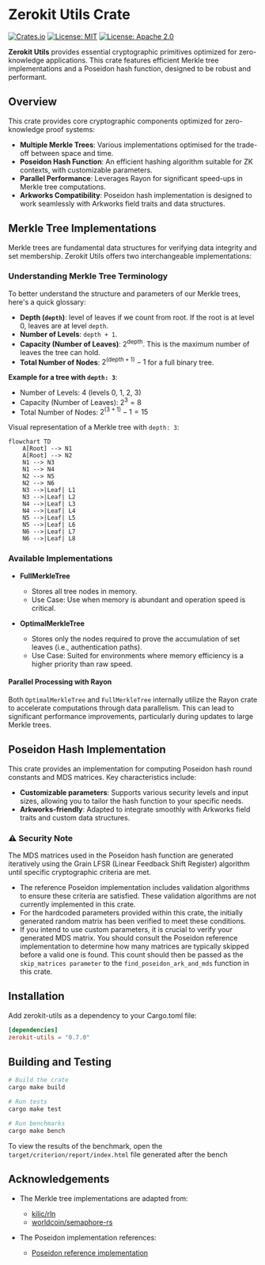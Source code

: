 # Zerokit Utils Crate

[![Crates.io](https://img.shields.io/crates/v/zerokit_utils.svg)](https://crates.io/crates/zerokit_utils)
[![License: MIT](https://img.shields.io/badge/License-MIT-blue.svg)](https://opensource.org/licenses/MIT)
[![License: Apache 2.0](https://img.shields.io/badge/License-Apache%202.0-blue.svg)](https://opensource.org/licenses/Apache-2.0)

**Zerokit Utils** provides essential cryptographic primitives optimized for zero-knowledge applications.
This crate features efficient Merkle tree implementations and a Poseidon hash function,
designed to be robust and performant.

## Overview

This crate provides core cryptographic components optimized for zero-knowledge proof systems:

- **Multiple Merkle Trees**: Various implementations optimised for the trade-off between space and time.
- **Poseidon Hash Function**: An efficient hashing algorithm suitable for ZK contexts, with customizable parameters.
- **Parallel Performance**: Leverages Rayon for significant speed-ups in Merkle tree computations.
- **Arkworks Compatibility**: Poseidon hash implementation is designed to work seamlessly
  with Arkworks field traits and data structures.

## Merkle Tree Implementations

Merkle trees are fundamental data structures for verifying data integrity and set membership.
Zerokit Utils offers two interchangeable implementations:

### Understanding Merkle Tree Terminology

To better understand the structure and parameters of our Merkle trees, here's a quick glossary:

- **Depth (`depth`)**: level of leaves if we count from root.
  If the root is at level 0, leaves are at level `depth`.
- **Number of Levels**: `depth + 1`.
- **Capacity (Number of Leaves)**: $2^{\text{depth}}$. This is the maximum number of leaves the tree can hold.
- **Total Number of Nodes**: $2^{(\text{depth} + 1)} - 1$ for a full binary tree.

**Example for a tree with `depth: 3`**:

- Number of Levels: 4 (levels 0, 1, 2, 3)
- Capacity (Number of Leaves): $2^3 = 8$
- Total Number of Nodes: $2^{(3+1)} - 1 = 15$

Visual representation of a Merkle tree with `depth: 3`:

```mermaid
flowchart TD
    A[Root] --> N1
    A[Root] --> N2
    N1 --> N3
    N1 --> N4
    N2 --> N5
    N2 --> N6
    N3 -->|Leaf| L1
    N3 -->|Leaf| L2
    N4 -->|Leaf| L3
    N4 -->|Leaf| L4
    N5 -->|Leaf| L5
    N5 -->|Leaf| L6
    N6 -->|Leaf| L7
    N6 -->|Leaf| L8
```

### Available Implementations

- **FullMerkleTree**
  - Stores all tree nodes in memory.
  - Use Case: Use when memory is abundant and operation speed is critical.

- **OptimalMerkleTree**
  - Stores only the nodes required to prove the accumulation of set leaves (i.e., authentication paths).
  - Use Case: Suited for environments where memory efficiency is a higher priority than raw speed.

#### Parallel Processing with Rayon

Both `OptimalMerkleTree` and `FullMerkleTree` internally utilize the Rayon crate
to accelerate computations through data parallelism.
This can lead to significant performance improvements, particularly during updates to large Merkle trees.

## Poseidon Hash Implementation

This crate provides an implementation for computing Poseidon hash round constants and MDS matrices.
Key characteristics include:

- **Customizable parameters**: Supports various security levels and input sizes,
  allowing you to tailor the hash function to your specific needs.
- **Arkworks-friendly**: Adapted to integrate smoothly with Arkworks field traits and custom data structures.

### ⚠️ Security Note

The MDS matrices used in the Poseidon hash function are generated iteratively
using the Grain LFSR (Linear Feedback Shift Register) algorithm until specific cryptographic criteria are met.

- The reference Poseidon implementation includes validation algorithms to ensure these criteria are satisfied.
  These validation algorithms are not currently implemented in this crate.
- For the hardcoded parameters provided within this crate,
  the initially generated random matrix has been verified to meet these conditions.
- If you intend to use custom parameters, it is crucial to verify your generated MDS matrix.
  You should consult the Poseidon reference implementation to determine
  how many matrices are typically skipped before a valid one is found.
  This count should then be passed as the `skip_matrices parameter` to the `find_poseidon_ark_and_mds`
  function in this crate.

## Installation

Add zerokit-utils as a dependency to your Cargo.toml file:

```toml
[dependencies]
zerokit-utils = "0.7.0"
```

## Building and Testing

```bash
# Build the crate
cargo make build

# Run tests
cargo make test

# Run benchmarks
cargo make bench
```

To view the results of the benchmark, open the `target/criterion/report/index.html` file generated after the bench

## Acknowledgements

- The Merkle tree implementations are adapted from:
  - [kilic/rln](https://github.com/kilic/rln/blob/master/src/merkle.rs)
  - [worldcoin/semaphore-rs](https://github.com/worldcoin/semaphore-rs/blob/d462a4372f1fd9c27610f2acfe4841fab1d396aa/src/merkle_tree.rs)

- The Poseidon implementation references:
  - [Poseidon reference implementation](https://extgit.iaik.tugraz.at/krypto/hadeshash/-/blob/master/code/generate_parameters_grain.sage)
